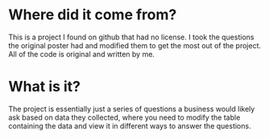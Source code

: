 # Where did it come from?
This is a project I found on github that had no license. I took the questions the original poster had and modified them to get the most out of the project. All of the code is original and written by me.

# What is it?
The project is essentially just a series of questions a business would likely ask based on data they collected, where you need to modify the table containing the data and view it in different ways to answer the questions.
